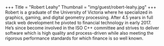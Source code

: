 +++
Title = "Robert Leahy"
Thumbnail = "img/guest/robert-leahy.jpg"
+++
Robert is a graduate of the University of Victoria where he specialized in graphics, gaming, and digital geometry processing. After 4.5 years in full stack web development he pivoted to financial technology in early 2017. He’s since become involved in the ISO C++ committee and strives to deliver software which is high quality and process-driven while also meeting the rigorous performance standards for which finance is so well known.